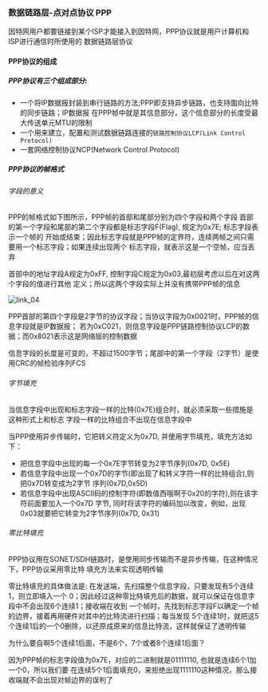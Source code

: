 ### 数据链路层-点对点协议 PPP

因特网用户都要链接到某个ISP才能接入到因特网，PPP协议就是用户计算机和ISP进行通信时所使用的
数据链路层协议

#### PPP协议的组成

##### PPP协议有三个组成部分:

* 一个将IP数据报封装到串行链路的方法;PPP即支持异步链路，也支持面向比特的同步链路；IP数据报
    在PPP帧中就是其信息部分，这个信息部分的长度受最大传送单元MTU的限制
* 一个用来建立，配置和测试数据链路连接的`链路控制协议LCP(Link Control Protocol)`
* 一套网络控制协议NCP(Network Control Protocol)

##### PPP协议的帧格式

###### 字段的意义

PPP的帧格式如下图所示，PPP帧的首部和尾部分别为四个字段和两个字段
首部的第一个字段和尾部的第二个字段都是标志字段F(Flag), 规定为0x7E; 标志字段表示一个帧的
开始或结束；因此标志字段就是PPP帧的定界符，连续两帧之间只需要用一个标志字段；如果连续出现两个
标志字段，就表示这是一个空帧，应当丢弃

首部中的地址字段A规定为0xFF, 控制字段C规定为0x03,最初层考虑以后在对这两个字段的值进行其他
定义；所以这两个字段实际上并没有携带PPP帧的信息

![link_04](https://github.com/yangguangyong/yangguangyong-s-blog/blob/master/assets/2016/04/link_04.png)

PPP首部的第四个字段是2字节的协议字段；当协议字段为0x0021时，PPP帧的信息字段就是IP数据报；
若为0xC021，则信息字段是PPP链路控制协议LCP的数据；而0x8021表示这是网络层的控制数据

信息字段的长度是可变的，不超过1500字节；尾部中的第一个字段（2字节）是使用CRC的帧检验序列FCS

###### 字节填充

当信息字段中出现和标志字段一样的比特(0x7E)组合时，就必须采取一些措施是这种形式上和标志
字段一样的比特组合不出现在信息字段中

当PPP使用异步传输时，它把转义符定义为0x7D, 并使用字节填充，填充方法如下：

* 把信息字段中出现的每一个0x7E字节转变为2字节序列(0x7D, 0x5E)
* 若信息字段中出现一个0x7D的字节(即出现了和转义字符一样的比特组合),则把0x7D转变成为2字节
    序列(0x7D,0x5D)
* 若信息字段中出现ASCII码的控制字符(即数值西哦啊于0x20的字符),则在该字符前面要加入一个0x7D
    字节, 同时将该字符的编码加以改变，例如，出现0x03就要把它转变为2字节序列(0x7D, 0x31)

###### 零比特填充

PPP协议用在SONET/SDH链路时，是使用同步传输而不是异步传输，在这种情况下，PPP协议采用零比特
填充方法来实现透明传输

零比特填充的具体做法是: 在发送端，先扫描整个信息字段，只要发现有5个连续1，则立即填入一个
0；因此经过这种零比特填充后的数据，就可以保证在信息字段中不会出现6个连续1；接收端在收到
一个帧时，先找到标志字段F以确定一个帧的边界，接着再用硬件对其中的比特流进行扫描；每当发现
5个连续1时，就把这5个连续1后的一个0删除，以还原成原来的信息比特流，这样就保证了透明传输

为什么要自啊5个连续1后面，不是6个，7个或者8个连续1后面？

因为PPP帧的标志字段值为0x7E，对应的二进制就是01111110, 也就是连续6个1加一个0，所以我们要
在连续5个1后面填充0，来拒绝出现1111110这种情况，那么接收端就不会出现对帧边界的误判了
